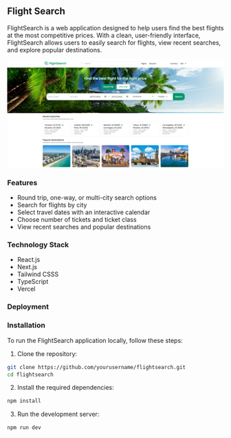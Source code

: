 ## Flight Search

FlightSearch is a web application designed to help users find the best flights at the most competitive prices. With a clean, user-friendly interface, FlightSearch allows users to easily search for flights, view recent searches, and explore popular destinations.

<img src="img.png">

### Features

- Round trip, one-way, or multi-city search options
- Search for flights by city
- Select travel dates with an interactive calendar
- Choose number of tickets and ticket class
- View recent searches and popular destinations

### Technology Stack

- React.js
- Next.js
- Tailwind CSSS
- TypeScript
- Vercel

### Deployment

### Installation

To run the FlightSearch application locally, follow these steps:

1. Clone the repository:

```bash
git clone https://github.com/yourusername/flightsearch.git
cd flightsearch
```

2. Install the required dependencies:

```bash
npm install
```

3. Run the development server:

```bash
npm run dev
```

